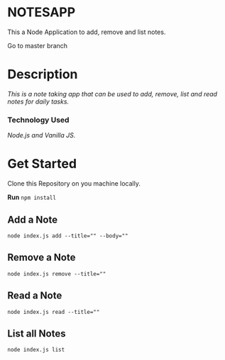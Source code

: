 # NOTESAPP
This a Node Application to add, remove and list notes.

Go to master branch



# Description
*This is a note taking app that can be used to add, remove, list and read notes for daily tasks.*


### Technology Used
*Node.js and Vanilla JS.*


# Get Started
Clone this Repository on you machine locally.

**Run**  `npm install`



## Add a Note
`node index.js add --title="" --body=""`

## Remove a Note
`node index.js remove --title=""`

## Read a Note
`node index.js read --title=""`

## List all Notes
`node index.js list`

